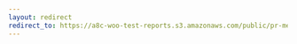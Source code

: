 ```yaml
---
layout: redirect
redirect_to: https://a8c-woo-test-reports.s3.amazonaws.com/public/pr-merge/40746/e2e/index.html
---
```

